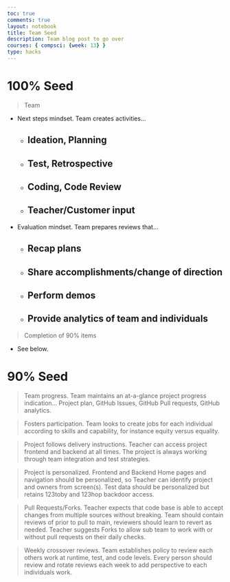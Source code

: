 ```yaml
---
toc: true
comments: true
layout: notebook
title: Team Seed
description: Team blog post to go over 
courses: { compsci: {week: 13} }
type: hacks
---
```


# 100% Seed
> Team
- Next steps mindset. Team creates activities...
    - Ideation, Planning
        - 
    - Test, Retrospective
        - 
    - Coding, Code Review
        - 
    - Teacher/Customer input
        - 
- Evaluation mindset.  Team prepares reviews that...
    - Recap plans
        - 
    - Share accomplishments/change of direction
        - 
    - Perform demos
        - 
    - Provide analytics of team and individuals
        - 

> Completion of 90% items
- See below.

# 90% Seed
> Team progress.   Team maintains an at-a-glance project progress indication... Project plan, GitHub Issues, GitHub Pull requests, GitHub analytics.

> Fosters participation.  Team looks to create jobs for each individual according to skills and capability, for instance equity versus equality.

> Project follows delivery instructions.  Teacher can access project frontend and backend at all times.  The project is always working through team integration and test strategies.

> Project is personalized.  Frontend and Backend Home pages and navigation should be personalized, so Teacher can identify project and owners from screen(s).   Test data should be personalized but retains 123toby and 123hop backdoor access.

> Pull Requests/Forks.  Teacher expects that code base is able to accept changes from multiple sources without breaking.  Team should contain reviews of prior to pull to main, reviewers should learn to revert as needed.  Teacher suggests Forks to allow sub team to work with or without pull requests on their daily checks.

> Weekly crossover reviews.  Team establishes policy to review each others work at runtime, test, and code levels.  Every person should review and rotate reviews each week to add perspective to each individuals work.